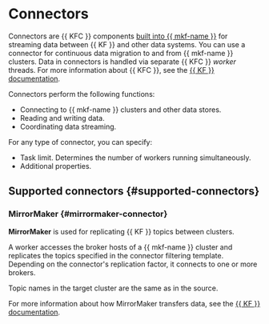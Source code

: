 # Connectors

Connectors are {{ KFC }} components [built into {{ mkf-name }}](#supported-connectors) for streaming data between {{ KF }} and other data systems. You can use a connector for continuous data migration to and from {{ mkf-name }} clusters. Data in connectors is handled via separate {{ KFC }} *worker* threads. For more information about {{ KFC }}, see the [{{ KF }} documentation](https://kafka.apache.org/documentation/#connect).

Connectors perform the following functions:

* Connecting to {{ mkf-name }} clusters and other data stores.
* Reading and writing data.
* Coordinating data streaming.

For any type of connector, you can specify:

* Task limit. Determines the number of workers running simultaneously.
* Additional properties.

## Supported connectors {#supported-connectors}

### MirrorMaker {#mirrormaker-connector}

**MirrorMaker** is used for replicating {{ KF }} topics between clusters.

A worker accesses the broker hosts of a {{ mkf-name }} cluster and replicates the topics specified in the connector filtering template. Depending on the connector's replication factor, it connects to one or more brokers.

Topic names in the target cluster are the same as in the source.

For more information about how MirrorMaker transfers data, see the [{{ KF }} documentation](https://kafka.apache.org/documentation/#georeplication).

